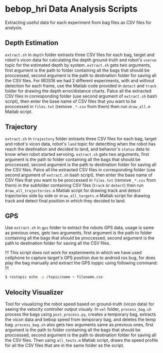 # bebop_hri Data Analysis Scripts

Extracting useful data for each experiment from bag files as CSV files for analysis.

## Depth Estimation

``extract.sh`` in ``depth`` folder extraxts three CSV files for each bag, target and robot's vicon data for calculating the depth ground-truth and robot's ``vservo`` topic for the estimated depth by system.
``extract.sh`` gets two arguments, first argument is the path to folder containing all the bags that should be proccessed, second argument is the path to destination folder for saving all the CSV files.
For IROS16 we had 2 different experiments, with and without detection for each frame, use the Matlab code provided in ``detect`` and ``track`` folder for drawing the depth error/distance charts.
Palce all the extracted CSV files in corresponding folder (use second argument of ``extract.sh`` bash script), then enter the base name of CSV files that you want to be proccessed in ``files.txt`` (remove ``_*.csv`` from them) then run ``draw_all.m`` Matlab script.

## Trajectory

``extract.sh`` in ``trajectory`` folder extraxts three CSV files for each bag, target and robot's vicon data, robot's ``land`` topic for detectting when the robot has reach the destination and decided to land, and behavior's ``status`` data to know when robot started servoing.
``extract.sh`` gets two arguments, first argument is the path to folder containing all the bags that should be proccessed, second argument is the path to destination folder for saving all the CSV files.
Palce all the extracted CSV files in corresponding folder (use second argument of ``extract.sh`` bash script), then enter the base name of CSV files that you want to be proccessed in ``files.txt`` (remove ``_*.csv`` from them) in the subfolder containing CSV files (``track`` or ``detect``) then run ``draw_all_trajectories.m`` Matlab script for drawing track and detect trajectories side by side or ``draw_all_targets.m`` Matlab script for drawing track and detect final position in which they decided to land.

## GPS

Use ``extract.sh`` in ``gps`` folder to extract the robots GPS data, usage is same as previous ones, gets two arguments, first argument is the path to folder containing all the bags that should be proccessed, second argument is the path to destination folder for saving all the CSV files.

!!! This script does not work for expteriments in which we have used cellphone to capture target's GPS position due to android ros bug, for does play the bag manually and extract the GPS toppic using following command: !!!

```bash
$ rostopic echo -p /topic/name > filename.csv
```

## Velocity Visualizer

Tool for visualizing the robot speed based on ground-truth (vicon data) for seeing the velocity controller output visualy.
In ``vel`` folder, ``process_bag.sh`` process the bags using ``post_process.py``, creates a temporary bag, extracts the vicon data and bebop speed from temporary bag, and deletes the temp bag.
``process_bag.sh`` also gets two arguments same as previous ones, first argument is the path to folder containing all the bags that should be proccessed, second argument is the path to destination folder for saving all the CSV files.
Then using ``all_tests.m`` Matlab script, draws the speed profile for all the CSV files that are in the same folder as the script.
